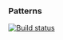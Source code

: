### Patterns
[![Build status](https://ci.appveyor.com/api/projects/status/dxywy2s7xijkaesm?svg=true)](https://ci.appveyor.com/project/Irina51479/patterns)